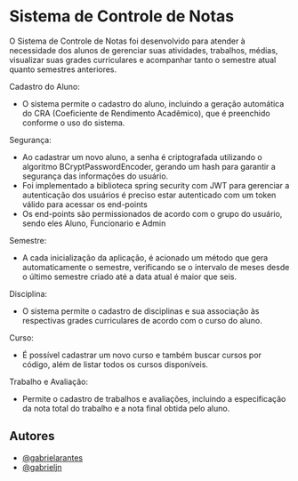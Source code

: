 # Sistema de Controle de Notas


O Sistema de Controle de Notas foi desenvolvido para atender à necessidade dos alunos de gerenciar suas atividades, trabalhos, médias, visualizar suas grades curriculares e acompanhar tanto o semestre atual quanto semestres anteriores.

Cadastro do Aluno:
- O sistema permite o cadastro do aluno, incluindo a geração automática do CRA (Coeficiente de Rendimento Acadêmico), que é preenchido conforme o uso do sistema.

Segurança:

- Ao cadastrar um novo aluno, a senha é criptografada utilizando o algoritmo BCryptPasswordEncoder, gerando um hash para garantir a segurança das informações do usuário.
- Foi implementado a biblioteca spring security com JWT para gerenciar a autenticação dos usuários é preciso estar autenticado com um token válido para acessar os end-points 
- Os end-points são permissionados de acordo com o grupo do usuário, sendo eles Aluno, Funcionario e Admin

Semestre: 
- A cada inicialização da aplicação, é acionado um método que gera automaticamente o semestre, verificando se o intervalo de meses desde o último semestre criado até a data atual é maior que seis.

Disciplina: 
- O sistema permite o cadastro de disciplinas e sua associação às respectivas grades curriculares de acordo com o curso do aluno.

Curso: 
- É possível cadastrar um novo curso e também buscar cursos por código, além de listar todos os cursos disponíveis.

Trabalho e Avaliação: 
- Permite o cadastro de trabalhos e avaliações, incluindo a especificação da nota total do trabalho e a nota final obtida pelo aluno.
## Autores

- [@gabrielarantes](https://github.com/arantesgabriel)
- [@gabrieljn](https://github.com/gabrieljn)
